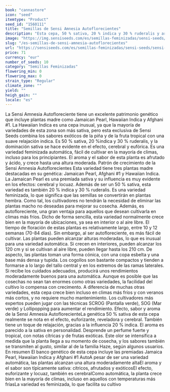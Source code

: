 ```yaml
---
book: "cannastore"
icon: "seed"
itemtype: "Product"
seed_id: "1560111"
title: "Semillas de Sensi Amnesia Autoflorecientes"
description: "Esta cepa, 50 % sativa, 20 % indica y 30 % ruderalis y aroma afrutado, crece hasta una altura moderada. El efecto es alegre, euforizante y cerebral."
image: "https://img.sensiseeds.com/es/semillas-feminizadas/sensi-seeds/sensi-amnesia-autoflorecientes-image.png"
slug: "/es-semillas-de-sensi-amnesia-autoflorecientes"
url: "https://sensiseeds.com/es/semillas-feminizadas/sensi-seeds/sensi-amnesia-autoflorecientes?a_aid=cannastore"
price: 71
currency: "eur"
number_of_seeds: 10
category: "Semillas Feminizadas"
flowering_min: 0
flowering_max: 0
strain_type: "Regular"
climate_zone: ""
yield: ""
heigh_gain: ""
locale: "es"
---
```

La Sensi Amnesia Autofloreciente tiene un excelente patrimonio genético que incluye plantas madre como Jamaican Pearl, Hawaiian Indica y Afghani #1. La Hawaiian Indica es una cepa inusual, ya que la mayoría de variedades de esta zona son más sativa, pero esta exclusiva de Sensi Seeds combina los sabores exóticos de la piña y de la fruta tropical con una suave relajación indica. Es 50 % sativa, 20 %indica y 30 % ruderalis, y la dominación sativa se hace evidente en el efecto, cerebral y eufórica. Es una variedad feminizada automática, fácil de cultivar en la mayoría de climas, incluso para los principiantes. El aroma y el sabor de esta planta es afrutado y ácido, y crece hasta una altura moderada. Patrón de crecimiento de la Sensi Amnesia Autoflorecientes Esta variedad tiene tres plantas madre destacadas en su genética: Jamaican Pearl, Afghani #1 y Hawaiian Indica. La Jamaican Pearl es una premiada sativa y su influencia es muy evidente en los efectos: cerebral y locuaz. Además de ser un 50 % sativa, esta variedad es también 20 % indica y 30 % ruderalis. Es una variedad feminizada, lo que significa que las semillas se convertirán en plantas hembra. Como tal, los cultivadores no tendrán la necesidad de eliminar las plantas macho no deseadas para mejorar su cosecha. Además, es autofloreciente, una gran ventaja para aquellos que desean cultivarla en climas más fríos. Dicho de forma sencilla, esta variedad normalmente crece bien en la mayoría de ubicaciones, ya sea en interior o al aire libre. El tiempo de floración de estas plantas es relativamente largo, entre 10 y 12 semanas (70-84 días). Sin embargo, al ser autofloreciente, es más fácil de cultivar. Las plantas pueden alcanzar alturas moderadas, lo que es inusual para una variedad automática. Si crecen en interiores, pueden alcanzar los 120 cm y si se cultivan al aire libre, pueden llegar hasta los 210 cm. De aspecto, las plantas toman una forma cónica, con una copa esbelta y una base más densa y tupida. Los cogollos son bastante compactos y tienden a formarse a lo largo del tallo central y en los extremos de las ramas laterales. Si recibe los cuidados adecuados, producirá unos rendimientos moderadamente buenos para una automática. Aunque es posible que las cosechas no sean tan enormes como otras variedades, la facilidad del cultivo lo compensa con crecimento. A diferencia de muchas otras variedades, esta cepa crece bien incluso en climas más fríos y con veranos más cortos, y no requiere mucho mantenimiento. Los cultivadores más expertos pueden jugar con las técnicas SCROG (Pantalla verde), SOG (Mar verde) y Lollipopping para aumentar el rendimiento. Efecto, sabor y aroma de la Sensi Amnesia AutoflorecienteLa genética 50 % sativa de esta cepa realmente se nota en el efecto, euforizante, reveladora y cerebral. También tiene un toque de relajación, gracias a la influencia 20 % indica. El aroma es parecido a la sativa en personalidad. Desprende un perfume fuerte y tropical, con notas cítricas y de frutas exóticas. Este olor se intensifica a medida que la planta llega a su momento de cosecha, y los sabores también se transmiten al gusto, similar al de la familia Haze, según algunos usuarios. En resumen El banco genético de esta cepa incluye las premiadas Jamaica Pearl, Hawaiian Indica y Afghani #1 AutoA pesar de ser una variedad automática, las plantas alcanzan una altura moderadamente altaEl aroma y el sabor son típicamente sativa: cítricos, afrutados y exóticosEl efecto, euforizante y locuaz, también es cerebralComo automática, la planta crece bien en la mayoría de climas, incluso en aquellos con temperaturas más fríasLa variedad es feminizada, lo que facilita su cultivo
